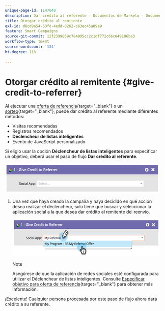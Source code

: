 ```yaml
---
unique-page-id: 1147040
description: Dar crédito al referente - Documentos de Marketo - Documentación del producto
title: Otorgar crédito al remitente
exl-id: d8cd9a54-53fd-4edd-8262-c63ec45a89a9
feature: Smart Campaigns
source-git-commit: 12f2399859c784095cc2c1df772c66c649106ba3
workflow-type: tm+mt
source-wordcount: '134'
ht-degree: 11%

---
```


# Otorgar crédito al remitente {#give-credit-to-referrer}

Al ejecutar una [oferta de referencia](/help/marketo/product-docs/demand-generation/social/referral-offers/create-a-referral-offer.md){target="_blank"} o un [sorteo](/help/marketo/product-docs/demand-generation/social/sweepstakes/create-sweepstakes.md){target="_blank"}, puede dar crédito al referente mediante diferentes métodos:

* Visitas recomendadas
* Registros recomendados
* **Déclencheur de listas inteligentes**
* Evento de JavaScript personalizado

Si eligió usar la opción **Déclencheur de listas inteligentes** para especificar un objetivo, deberá usar el paso de flujo **Dar crédito al referente**.

![](assets/give-credit-to-referrer-1.png)

1. Una vez que haya creado la campaña y haya decidido en qué acción desea realizar el déclencheur, solo tiene que buscar y seleccionar la aplicación social a la que desea dar crédito al remitente del reenvío.

   ![](assets/give-credit-to-referrer-2.png)

   >[!NOTE]
   >
   >Asegúrese de que la aplicación de redes sociales esté configurada para utilizar el Déclencheur de listas inteligentes. Consulte [Especificar objetivo para oferta de referencia](/help/marketo/product-docs/demand-generation/social/referral-offers/specify-goal-for-referral-offer.md){target="_blank"} para obtener más información.

¡Excelente! Cualquier persona procesada por este paso de flujo ahora dará crédito a su referente.
